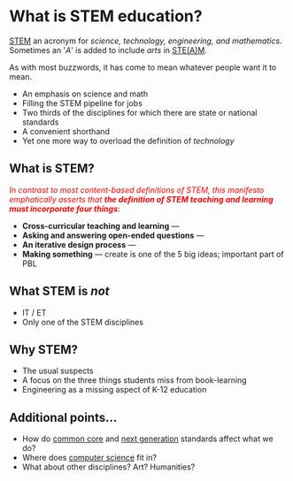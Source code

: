 # What is STEM education?

[STEM](https://en.wikipedia.org/wiki/STEM) an acronym for *science, technology, engineering, and mathematics*. Sometimes an '*A*' is added to include *arts* in [STE(A)M](https://en.wikipedia.org/wiki/STEAM_fields). 

As with most buzzwords, it has come to mean whatever people want it to mean.

- An emphasis on science and math
- Filling the STEM pipeline for jobs
- Two thirds of the disciplines for which there are state or national standards
- A convenient shorthand
- Yet one more way to overload the definition of _technology_

## What is STEM?

*<span style="color: red;">In contrast to most content-based definitions of STEM, this manifesto emphatically asserts that **the definition of STEM teaching and learning must incorporate four things**</span>*:

- **Cross-curricular teaching and learning** — 
- **Asking and answering open-ended questions** — 
- **An iterative design process** — 
- **Making something** — create is one of the 5 big ideas; important part of PBL

## What STEM is _not_

- IT / ET
- Only one of the STEM disciplines

## Why STEM?

- The usual suspects
- A focus on the three things students miss from book-learning
- Engineering as a missing aspect of K-12 education

## Additional points…

- How do [common core](http://corestandards.org/) and [next generation](http://nextgenscience.org/) standards affect what we do?
- Where does [computer science](http://csta.acm.org/Curriculum/sub/K12Standards.html) fit in?
- What about other disciplines? Art? Humanities?

